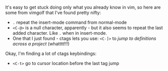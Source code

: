 It's easy to get stuck doing only what you already know in vim, so here are some from vimgolf that I've found pretty nifty:
 - `.` repeat the insert-mode command from normal-mode
 - `<C-@>` is a null character, apparently - but it also seems to repeat the last added character. Like `.` when in insert-mode.
 - One that I just found - ctags lets you use: `<C-]>` to _jump to definitions across a project_ (whatttt!!!)

Okay, I'm finding a lot of ctags keybindings:
 - `<C-t>` go to cursor location before the last tag jump


